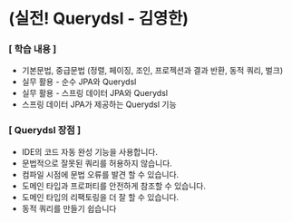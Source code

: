 # (실전! Querydsl - 김영한)<br>
### [ 학습 내용 ]
* 기본문법, 중급문법 (정렬, 페이징, 조인, 프로젝션과 결과 반환, 동적 쿼리, 벌크)
* 실무 활용 - 순수 JPA와 Querydsl
* 실무 활용 - 스프링 데이터 JPA와 Querydsl
* 스프링 데이터 JPA가 제공하는 Querydsl 기능


### [ Querydsl 장점 ]

* IDE의 코드 자동 완성 기능을 사용합니다.
* 문법적으로 잘못된 쿼리를 허용하지 않습니다.
* 컴파일 시점에 문법 오류를 발견 할 수 있습니다.
* 도메인 타입과 프로퍼티를 안전하게 참조할 수 있습니다.
* 도메인 타입의 리팩토링을 더 잘 할 수 있습니다.
* 동적 쿼리를 만들기 쉽습니다
